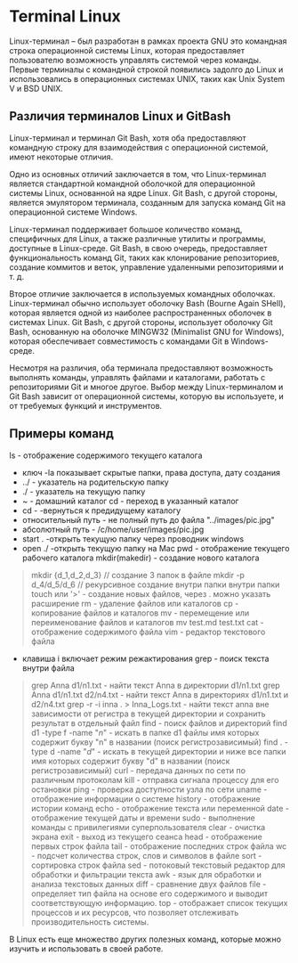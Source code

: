  # Terminal Linux
Linux-терминал –  был разработан в рамках проекта GNU это командная строка операционной системы Linux, которая предоставляет пользователю возможность управлять системой через команды. Первые терминалы с командной строкой появились задолго до Linux и использовались в операционных системах UNIX, таких как Unix System V и BSD UNIX.
## Различия терминалов Linux и GitBash
Linux-терминал и терминал Git Bash, хотя оба предоставляют командную строку для взаимодействия с операционной системой, имеют некоторые отличия.

Одно из основных отличий заключается в том, что Linux-терминал является стандартной командной оболочкой для операционной системы Linux, основанной на ядре Linux. Git Bash, с другой стороны, является эмулятором терминала, созданным для запуска команд Git на операционной системе Windows.

Linux-терминал поддерживает большое количество команд, специфичных для Linux, а также различные утилиты и программы, доступные в Linux-среде. Git Bash, в свою очередь, предоставляет функциональность команд Git, таких как клонирование репозиториев, создание коммитов и веток, управление удаленными репозиториями и т. д.

Второе отличие заключается в используемых командных оболочках. Linux-терминал обычно использует оболочку Bash (Bourne Again SHell), которая является одной из наиболее распространенных оболочек в системах Linux. Git Bash, с другой стороны, использует оболочку Git Bash, основанную на оболочке MINGW32 (Minimalist GNU for Windows), которая обеспечивает совместимость с командами Git в Windows-среде.

Несмотря на различия, оба терминала предоставляют возможность выполнять команды, управлять файлами и каталогами, работать с репозиториями Git и многое другое. Выбор между Linux-терминалом и Git Bash зависит от операционной системы, которую вы используете, и от требуемых функций и инструментов.

## Примеры команд
ls - отображение содержимого текущего каталога
+ ключ -la показывает скрытые папки, права доступа, дату создания
+ ../ - указатель на родительскую папку
+ ./ - указатель на текущую папку
+ ~ - домашний каталог
cd - переход в указанный каталог
+ cd - -вернуться к предидущему каталогу
+ относительный путь - не полный путь до файла "../images/pic.jpg"
+ абсолютный путь - /c/home/user/images/pic.jpg
+ start . -открыть текущую папку через проводник windows
+ open ./ -открыть текущую папку на Mac
pwd - отображение текущего рабочего каталога
mkdir(makedir) - создание нового каталога 
>mkdir {d_1,d_2,d_3} // создание 3 папок в файле
>mkdir -p d_4/d_5/d_6 // рекурсивное создание внутри папки внутри папки 
>touch или '>' - создание новых файлов, через . можно указать расширение
rm - удаление файлов или каталогов
cp - копирование файлов и каталогов
mv - перемещение или переименование файлов и каталогов mv test.md test.txt
cat - отображение содержимого файла
vim - редактор текстового файла
+ клавиша i включает режим режактирования
grep - поиск текста внутри файла
>grep Anna d1/n1.txt - найти текст Anna в директории d1/n1.txt
>grep Anna d1/n1.txt d2/n4.txt - найти текст Anna в директориях d1/n1.txt и d2/n4.txt
>grep -r -i inna . > Inna_Logs.txt - найти текст anna вне зависимости от регистра в текущей директории и сохранить результат в отдельный файл 
find - поиск файлов и директорий
> find d1 -type f -name "*n*" - искать в папке d1 файлы имя которых содержит букву "n" в названии (поиск регистрозависимый)
> find . -type d -name "*d*" - искать в текущей директории и ниже все папки имя которых содержит букву "d" в названии (поиск регистрозависимый)
curl - передача данных по сети по различным протоколам
kill - отправка сигнала процессу для его остановки
ping - проверка доступности узла по сети
uname - отображение информации о системе
history - отображение истории команд
echo - отображение текста или переменной
date - отображение текущей даты и времени
sudo - выполнение команды с привилегиями суперпользователя
clear - очистка экрана
exit - выход из текущего сеанса
head - отображение первых строк файла
tail - отображение последних строк файла
wc - подсчет количества строк, слов и символов в файле
sort - сортировка строк файла
sed - потоковый текстовый редактор для обработки и фильтрации текста
awk - язык для обработки и анализа текстовых данных
diff - сравнение двух файлов
file - определяет тип файла на основе его содержимого и выводит соответствующую информацию.
top - отображает список текущих процессов и их ресурсов, что позволяет отслеживать производительность системы.

В Linux есть еще множество других полезных команд, которые можно изучить и использовать в своей работе.
